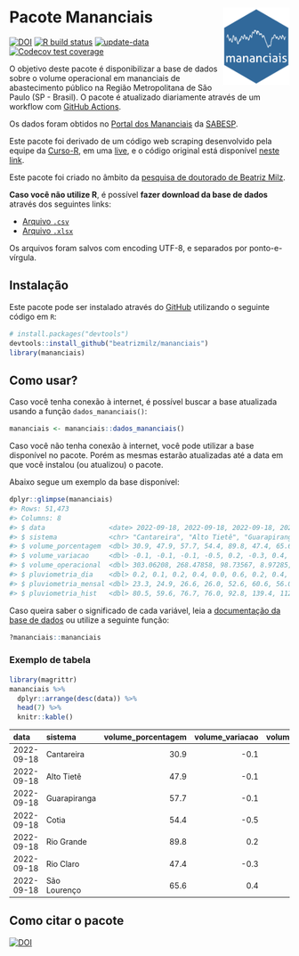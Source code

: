 
<!-- README.md is generated from README.Rmd. Please edit that file -->

# Pacote Mananciais <img src="man/figures/hexlogo.png" align="right" width = "120px"/>

<!-- badges: start -->

[![DOI](https://zenodo.org/badge/DOI/10.5281/zenodo.4733056.svg)](https://doi.org/10.5281/zenodo.4733056)
[![R build
status](https://github.com/beatrizmilz/mananciais/workflows/R-CMD-check/badge.svg)](https://github.com/beatrizmilz/mananciais/actions)
[![update-data](https://github.com/beatrizmilz/mananciais/actions/workflows/2-update_data.yaml/badge.svg)](https://github.com/beatrizmilz/mananciais/actions/workflows/2-update_data.yaml)
[![Codecov test
coverage](https://codecov.io/gh/beatrizmilz/mananciais/branch/master/graph/badge.svg)](https://codecov.io/gh/beatrizmilz/mananciais?branch=master)
<!-- badges: end -->

O objetivo deste pacote é disponibilizar a base de dados sobre o volume
operacional em mananciais de abastecimento público na Região
Metropolitana de São Paulo (SP - Brasil). O pacote é atualizado
diariamente através de um workflow com [GitHub
Actions](https://github.com/beatrizmilz/mananciais/actions).

Os dados foram obtidos no [Portal dos
Mananciais](http://mananciais.sabesp.com.br/Situacao) da
[SABESP](http://site.sabesp.com.br/site/Default.aspx).

Este pacote foi derivado de um código web scraping desenvolvido pela
equipe da [Curso-R](https://www.curso-r.com/), em uma
[live](https://youtu.be/jvZIxrMmOcQ), e o código original está
disponível [neste
link](https://github.com/curso-r/lives/blob/master/drafts/20200730_scraper_sabesp.R).

Este pacote foi criado no âmbito da [pesquisa de doutorado de Beatriz
Milz](https://beatrizmilz.github.io/tese/).

**Caso você não utilize R**, é possível **fazer download da base de
dados** através dos seguintes links:

-   [Arquivo
    `.csv`](https://github.com/beatrizmilz/mananciais/raw/master/inst/extdata/mananciais.csv)
-   [Arquivo
    `.xlsx`](https://github.com/beatrizmilz/mananciais/blob/master/inst/extdata/mananciais.xlsx?raw=true)

Os arquivos foram salvos com encoding UTF-8, e separados por
ponto-e-vírgula.

## Instalação

Este pacote pode ser instalado através do [GitHub](https://github.com/)
utilizando o seguinte código em `R`:

``` r
# install.packages("devtools")
devtools::install_github("beatrizmilz/mananciais")
library(mananciais)
```

## Como usar?

Caso você tenha conexão à internet, é possível buscar a base atualizada
usando a função `dados_mananciais()`:

``` r
mananciais <- mananciais::dados_mananciais() 
```

Caso você não tenha conexão à internet, você pode utilizar a base
disponível no pacote. Porém as mesmas estarão atualizadas até a data em
que você instalou (ou atualizou) o pacote.

Abaixo segue um exemplo da base disponível:

``` r
dplyr::glimpse(mananciais)
#> Rows: 51,473
#> Columns: 8
#> $ data                <date> 2022-09-18, 2022-09-18, 2022-09-18, 2022-09-18, 2…
#> $ sistema             <chr> "Cantareira", "Alto Tietê", "Guarapiranga", "Cotia…
#> $ volume_porcentagem  <dbl> 30.9, 47.9, 57.7, 54.4, 89.8, 47.4, 65.6, 31.0, 48…
#> $ volume_variacao     <dbl> -0.1, -0.1, -0.1, -0.5, 0.2, -0.3, 0.4, -0.1, -0.1…
#> $ volume_operacional  <dbl> 303.06208, 268.47858, 98.73567, 8.97285, 100.73107…
#> $ pluviometria_dia    <dbl> 0.2, 0.1, 0.2, 0.4, 0.0, 0.6, 0.2, 0.4, 1.0, 2.0, …
#> $ pluviometria_mensal <dbl> 23.3, 24.9, 26.6, 26.0, 52.6, 60.6, 56.0, 23.1, 24…
#> $ pluviometria_hist   <dbl> 80.5, 59.6, 76.7, 76.0, 92.8, 139.4, 112.5, 80.5, …
```

Caso queira saber o significado de cada variável, leia a [documentação
da base de
dados](https://beatrizmilz.github.io/mananciais/reference/mananciais.html)
ou utilize a seguinte função:

``` r
?mananciais::mananciais
```

### Exemplo de tabela

``` r
library(magrittr)
mananciais %>% 
  dplyr::arrange(desc(data)) %>% 
  head(7) %>%
  knitr::kable()
```

| data       | sistema      | volume_porcentagem | volume_variacao | volume_operacional | pluviometria_dia | pluviometria_mensal | pluviometria_hist |
|:-----------|:-------------|-------------------:|----------------:|-------------------:|-----------------:|--------------------:|------------------:|
| 2022-09-18 | Cantareira   |               30.9 |            -0.1 |          303.06208 |              0.2 |                23.3 |              80.5 |
| 2022-09-18 | Alto Tietê   |               47.9 |            -0.1 |          268.47858 |              0.1 |                24.9 |              59.6 |
| 2022-09-18 | Guarapiranga |               57.7 |            -0.1 |           98.73567 |              0.2 |                26.6 |              76.7 |
| 2022-09-18 | Cotia        |               54.4 |            -0.5 |            8.97285 |              0.4 |                26.0 |              76.0 |
| 2022-09-18 | Rio Grande   |               89.8 |             0.2 |          100.73107 |              0.0 |                52.6 |              92.8 |
| 2022-09-18 | Rio Claro    |               47.4 |            -0.3 |            6.47959 |              0.6 |                60.6 |             139.4 |
| 2022-09-18 | São Lourenço |               65.6 |             0.4 |           58.29672 |              0.2 |                56.0 |             112.5 |

## Como citar o pacote

[![DOI](https://zenodo.org/badge/DOI/10.5281/zenodo.4733056.svg)](https://doi.org/10.5281/zenodo.4733056)
